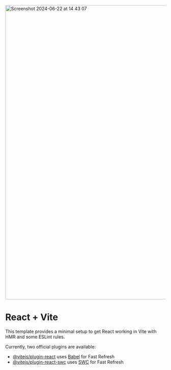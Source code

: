 
<img width="922" alt="Screenshot 2024-06-22 at 14 43 07" src="https://github.com/firatbicimli/react-intro/assets/102663969/6050e19e-7cdb-4fcd-841f-494a334ae80b">

# React + Vite

This template provides a minimal setup to get React working in Vite with HMR and some ESLint rules.

Currently, two official plugins are available:

- [@vitejs/plugin-react](https://github.com/vitejs/vite-plugin-react/blob/main/packages/plugin-react/README.md) uses [Babel](https://babeljs.io/) for Fast Refresh
- [@vitejs/plugin-react-swc](https://github.com/vitejs/vite-plugin-react-swc) uses [SWC](https://swc.rs/) for Fast Refresh
